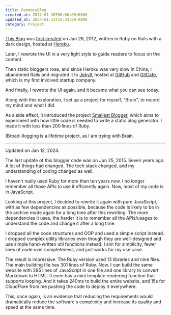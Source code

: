 ```yaml
---
title: RanmocyBlog
created_at: 2012-01-26T00:00:00+0800
updated_at: 2024-01-12T12:34:00-0800
category: Project
---
```


[This Blog](http://ranmocy.info) was [first created](https://github.com/ranmocy/ranmocy_blog) on Jan 26, 2012,
written in Ruby on Rails with a dark design, hosted at [Heroku](https://www.heroku.com/).

Later, I rewrote the UI in a very light style to guide readers to focus on the content.

Then static bloggers rose, and since Heroku was very slow in China,
I abandoned Rails and migrated it to [Jekyll](http://jekyllrb.com/),
hosted at [GitHub](https://github.com/) and [GitCafe](https://gitcafe.com/), which is my first involved startup company.

And finally, I rewrote the UI again, and it became what you can see today.

Along with this exploration, I set up a project for myself, "Brain", to record my mind and what I did.

As a side effect, it introduced the project [Smallest Blogger](http://ranmocy.github.io/smallest-blogger/),
which aims to experiment with how little code is needed to write a static blog generator.
I made it with less than 200 lines of Ruby.

(Broad-)logging is a lifetime project, as I am trying with Brain.

-----

Updated on Jan 12, 2024.

The last update of this blogger code was on Jun 25, 2015. Seven years ago.
A lot of things had changed. The tech stack changed, and my understanding of coding changed as well.

I haven't really used Ruby for more than ten years now. I no longer remember all those APIs to use it efficiently again. Now, most of my code is in JavaScript.

Looking at this project, I decided to rewrite it again with pure JavaScript, with as few dependencies as possible, because the code is likely to be in the archive mode again for a long time after this rewriting. The more dependencies it uses, the harder it is to remember all the APIs/usages to understand the code and change it after a long time.

I dropped all the code structures and OOP and used a simple script instead.
I dropped complex utility libraries even though they are well-designed and use simple hand-written util functions instead.
I aim for simplicity, fewer lines of code over completeness, and just works for my use case.

The result is impressive.
The Ruby version used 13 libraries and nine files. The main building file has 301 lines of Ruby.
Now, I can build the same website with 295 lines of JavaScript in one file and one library to convert Markdown to HTML.
It even has a mini template rendering function that supports looping.
And it takes 240ms to build the entire website, and 15s for CloudFlare from me pushing the code to deploy it everywhere.

This, once again, is an evidence that reducing the requirements would dramatically reduce the software's complexity and increase its quality and speed at the same time.
